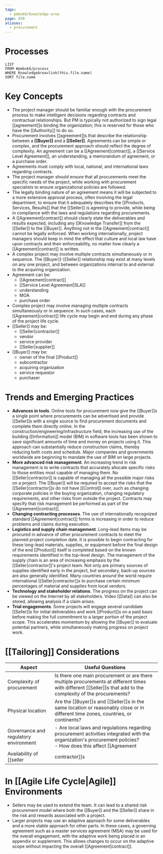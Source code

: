 ```yaml
---
tags:
  - pmbok6/knowledge-area
page: 459
aliases:
  - procurement
---
```

# Processes
```dataview
LIST
FROM #pmbok6/process 
WHERE KnowledgeArea=link(this.file.name)
SORT file.name
```
# Key Concepts
- The project manager should be familiar enough with the procurement process to make intelligent decisions regarding contracts and contractual relationships. But PM is typically not authorized to sign legal [[agreement]]s binding the organization; this is reserved for those who have the [[Authority]] to do so. 
- Procurement involves [[agreement]]s that describe the relationship between a **[[Buyer]]** and a **[[Seller]]**. Agreements can be simple or complex, and the procurement approach should reflect the degree of complexity. An agreement can be a [[Agreement|contract]], a [[Service Level Agreement]], an understanding, a memorandum of agreement, or a purchase order.
- Agreements must comply with local, national, and international laws regarding contracts.
- The project manager should ensure that all procurements meet the specific needs of the project, while working with procurement specialists to ensure organizational policies are followed.
- The legally binding nature of an agreement means it will be subjected to a more extensive approval process, often involving the legal department, to ensure that it adequately describes the [[Products, Services, Results]] that the [[Seller]] is agreeing to provide, while being in compliance with the laws and regulations regarding procurements.
- A [[Agreement|contract]] should clearly state the deliverables and results expected, including any [[Knowledge Transfer]]  from the [[Seller]] to the [[Buyer]]. Anything not in the [[Agreement|contract]] cannot be legally enforced. When working internationally, project managers should keep in mind the effect that culture and local law have upon contracts and their enforceability, no matter how clearly a [[Agreement|contract]] is written.
- A complex project may involve multiple contracts simultaneously or in sequence. The [[Buyer]]-[[Seller]] relationship may exist at many levels on any one project, and between organizations internal to and external to the acquiring organization.
- Agreement can be:
	- [[Agreement|contract]]
	- [[Service Level Agreement|SLA]]
	- understanding
	- MOA
	- purchase order
- Complex project may involve managing multiple contracts simultaneously or in sequence. In such cases, each [[Agreement|contract]] life cycle may begin and end during any phase of the project life cycle.
- [[Seller]] may be:
	- [[Seller|contractor]]
	- vendor
	- service provider
	- [[Seller|supplier]]
- [[Buyer]] may be:
	- owner of the final [[Product]]
	- subcontractor
	- acquiring organization
	- service requestor
	- purchaser
# Trends and Emerging Practices
- **Advances in tools**. Online tools for procurement now give the [[Buyer]]s a single point where procurements can be advertised and provide [[Seller]]s with a single source to find procurement documents and complete them directly online. In the construction/engineering/infrastructure field, the increasing use of the building [[Information]] model (BIM) in software tools has been shown to save significant amounts of time and money on projects using it. This approach can substantially reduce construction claims, thereby reducing both costs and schedule. Major companies and governments worldwide are beginning to mandate the use of BIM on large projects.
- **More advanced risk management**. An increasing trend in risk management is to write contracts that accurately allocate specific risks to those entities most capable of managing them. No [[Seller|contractor]] is capable of managing all the possible major risks on a project. The [[Buyer]] will be required to accept the risks that the [[Seller|contractor]]s do not have [[Control]] over, such as changing corporate policies in the buying organization, changing regulatory requirements, and other risks from outside the project. Contracts may specify that risk management be performed as part of the [[Agreement|contract]].
- **Changing contracting processes**. The use of internationally recognized standard [[Agreement|contract]] forms is increasing in order to reduce problems and claims during execution.
- **Logistics and supply chain management**. Long-lead items may be procured in advance of other procurement contracts to meet the planned project completion date. It is possible to begin contracting for these long-lead materials, supplies, or equipment before the final design of the end [[Product]] itself is completed based on the known requirements identified in the top-level design. The management of the supply chain is an area of increasing emphasis by the [[Seller|contractor]]'s project team. Not only are primary sources of supplies identified early in the project, but secondary, back-up sources are also generally identified. Many countries around the world require international [[Seller|contractor]]s to purchase certain minimum percentages of material and supplies from local vendors.
- **Technology and stakeholder relations**. The progress on the project can be viewed on the Internet by all stakeholders. Video [[Data]] can also be stored, allowing analysis if a claim arises.
- **Trial engagements**. Some projects will engage several candidate [[Seller]]s for initial deliverables and work [[Product]]s on a paid basis before making the full commitment to a larger portion of the project scope. This accelerates momentum by allowing the [[Buyer]] to evaluate potential partners, while simultaneously making progress on project work.
# [[Tailoring]] Considerations
| Aspect | Useful Questions |
| ---- | ---- |
| Complexity of procurement | Is there one main procurement or are there multiple procurements at different times with different [[Seller]]s that add to the complexity of the procurements? |
| Physical location | Are the [[Buyer]]s and [[Seller]]s in the same location or reasonably close or in different time zones, countries, or continents? |
| Governance and regulatory environment | - Are local laws and regulations regarding procurement activities integrated with the organization's procurement policies?<br>- How does this affect [[Agreement|contract]] [[Audit]]ing requirements? |
| Availability of [[seller|contractor]]s | Are there available [[seller|contractor]]s who are capable of performing the work? |

# In [[Agile Life Cycle|Agile]] Environments
- Sellers may be used to extend the team. It can lead to a shared risk procurement model where both the [[Buyer]] and the [[Seller]] share in the risk and rewards associated with a project.
- Larger projects may use an adaptive approach for some deliverables and a more stable approach for other parts. In these cases, a governing agreement such as a master services agreement (MSA) may be used for the overall engagement, with the adaptive work being placed in an appendix or supplement. This allows changes to occur on the adaptive scope without impacting the overall [[Agreement|contract]].